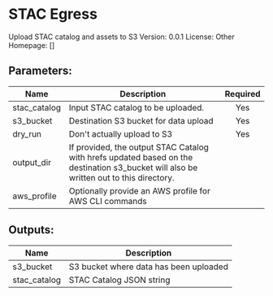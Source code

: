 # STAC Egress
Upload STAC catalog and assets to S3
Version: 0.0.1
License: Other
Homepage: []

## Parameters:
Name|Description|Required
---|---|:---:
stac_catalog|Input STAC catalog to be uploaded.|Yes
s3_bucket|Destination S3 bucket for data upload|Yes
dry_run|Don't actually upload to S3|Yes
output_dir|If provided, the output STAC Catalog with hrefs updated based on the destination s3_bucket will also be written out to this directory.|
aws_profile|Optionally provide an AWS profile for AWS CLI commands|

## Outputs:
Name|Description
---|---
s3_bucket|S3 bucket where data has been uploaded
stac_catalog|STAC Catalog JSON string

